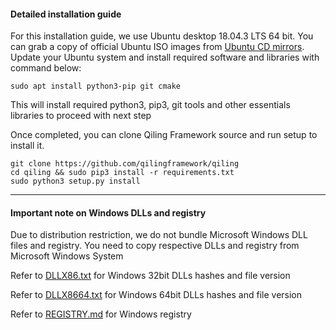 #### Detailed installation guide

For this installation guide, we use Ubuntu desktop 18.04.3 LTS 64 bit. You can grab a copy of official Ubuntu ISO images from [Ubuntu CD mirrors](https://launchpad.net/ubuntu/+cdmirrors). Update your Ubuntu system and install required software and libraries with command below:
```
sudo apt install python3-pip git cmake
```
This will install required python3, pip3, git tools and other essentials libraries to proceed with next step

Once completed, you can clone Qiling Framework source and run setup to install it.
```
git clone https://github.com/qilingframework/qiling
cd qiling && sudo pip3 install -r requirements.txt
sudo python3 setup.py install 
```

---

#### Important note on Windows DLLs and registry

Due to distribution restriction, we do not bundle Microsoft Windows DLL files and registry. You need to copy respective DLLs and registry from Microsoft Windows System


Refer to [DLLX86.txt](DLLX86.txt) for Windows 32bit DLLs hashes and file version

Refer to [DLLX8664.txt](DLLX8664.txt) for Windows 64bit DLLs hashes and file version

Refer to [REGISTRY.md](REGISTRY.md) for Windows registry
